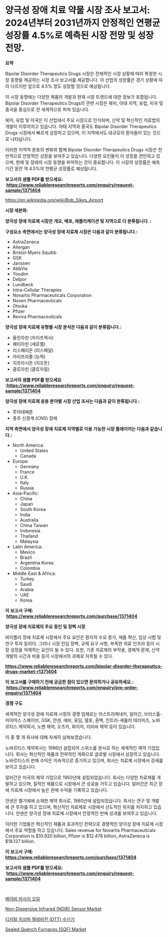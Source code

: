 <p><h1>양극성 장애 치료 약물 시장 조사 보고서: 2024년부터 2031년까지 안정적인 연평균 성장률 4.5%로 예측된 시장 전망 및 성장 전망.</h1></p><p><strong>요약</strong></p>
<p><p>Bipolar Disorder Therapeutics Drugs 시장은 전체적인 시장 상황에 따라 특정한 시장 동향을 제공하는 시장 조사 보고서를 제공합니다. 이 산업의 성장률은 경기 상황에 따라 다르지만 앞으로 4.5% 정도 성장할 것으로 예상됩니다.</p><p>이 시장 동향에는 다양한 제품의 개발과 현재 시장 트렌드에 대한 정보가 포함됩니다. Bipolar Disorder Therapeutics Drugs의 관련 시장은 북미, 아태 지역, 유럽, 미국 및 중국을 중심으로 전 세계적으로 퍼져 있습니다.</p><p>북미, 유럽 및 미국은 이 산업에서 주요 시장으로 인식되며, 신약 및 혁신적인 치료법의 개발이 이루어지고 있습니다. 아태 지역과 중국도 Bipolar Disorder Therapeutics Drugs 시장에서 빠르게 성장하고 있으며, 이 지역에서도 대규모의 환자들이 있는 것으로 나타납니다.</p><p>이러한 지역적 분포의 변화와 함께 Bipolar Disorder Therapeutics Drugs 시장은 전반적으로 안정적인 성장을 보여주고 있습니다. 다양한 요인들이 이 성장을 견인하고 있으며, 현재 및 장래의 시장 동향을 파악하는 것이 중요합니다. 이 시장의 성장률은 예측 기간 동안 약 4.5%의 연평균 성장률로 예상됩니다.</p></p>
<p><strong>보고서의 샘플 PDF를 받으세요: &nbsp;<a href="https://www.reliableresearchreports.com/enquiry/request-sample/1371404">https://www.reliableresearchreports.com/enquiry/request-sample/1371404</a></strong></p>
<p><a href="https://en.wikipedia.org/wiki/Bob_Sikes_Airport">https://en.wikipedia.org/wiki/Bob_Sikes_Airport</a></p>
<p><strong>시장 세분화:</strong></p>
<p><strong> 양극성 장애 치료제 시장은 개요, 배포, 애플리케이션 및 지역으로 더 분류됩니다. :</strong></p>
<p><strong>구성요소 측면에서는 양극성 장애 치료제 시장은 다음과 같이 분류됩니다.:</strong></p>
<p><ul><li>AstraZeneca</li><li>Allergan</li><li>Bristol-Myers Squibb</li><li>GSK</li><li>Janssen</li><li>AbbVie</li><li>Youdim</li><li>Delpor</li><li>Lundbeck</li><li>Intra-Cellular Therapies</li><li>Novartis Pharmaceuticals Corporation</li><li>Noven Pharmaceuticals</li><li>Otsuka</li><li>Pfizer</li><li>Reviva Pharmaceuticals</li></ul></p>
<p><strong> 양극성 장애 치료제 유형별 시장 분석은 다음과 같이 분류됩니다.:</strong></p>
<p><ul><li>올란자핀 (자이프렉사)</li><li>퀘티아핀 (세로켈)</li><li>리스페리돈 (리스페달)</li><li>아리프라졸 (능력)</li><li>지프라시돈 (지오돈)</li><li>클로자핀 (클로자릴)</li></ul></p>
<p><strong>보고서의 샘플 PDF를 받으세요 :<a href="https://www.reliableresearchreports.com/enquiry/request-sample/1371404">https://www.reliableresearchreports.com/enquiry/request-sample/1371404</a></strong></p>
<p><strong> 양극성 장애 치료제 응용 분야별 시장 산업 조사는 다음과 같이 분류됩니다.:</strong></p>
<p><ul><li>루마테페론</li><li>중추 신경계 (CNS) 장애</li></ul></p>
<p><strong>지역 측면에서 양극성 장애 치료제 지역별로 이용 가능한 시장 플레이어는 다음과 같습니다.:</strong></p>
<p><ul>
    <li>
        North America:
        <ul>
            <li>United States</li>
            <li>Canada</li>
        </ul>
    </li>
    <li>
        Europe:
        <ul>
            <li>Germany</li>
            <li>France</li>
            <li>U.K.</li>
            <li>Italy</li>
            <li>Russia</li>
        </ul>
    </li>
    <li>
        Asia-Pacific:
        <ul>
            <li>China</li>
            <li>Japan</li>
            <li>South Korea</li>
            <li>India</li>
            <li>Australia</li>
            <li>China Taiwan</li>
            <li>Indonesia</li>
            <li>Thailand</li>
            <li>Malaysia</li>
        </ul>
    </li>
    <li>
        Latin America:
        <ul>
            <li>Mexico</li>
            <li>Brazil</li>
            <li>Argentina Korea</li>
            <li>Colombia</li>
        </ul>
    </li>
    <li>
        Middle East & Africa:
        <ul>
            <li>Turkey</li>
            <li>Saudi</li>
            <li>Arabia</li>
            <li>UAE</li>
            <li>Korea</li>
        </ul>
    </li>
    </ul></p>
<p><strong>이 보고서 구매: &nbsp;<a href="https://www.reliableresearchreports.com/purchase/1371404">https://www.reliableresearchreports.com/purchase/1371404</a></strong></p>
<p><strong>양극성 장애 치료제의 주요 동인 및 장벽 시장</strong></p>
<p><p>바이폴라 장애 치료제 시장에서 주요 요인은 환자의 수요 증가, 제품 혁신, 임상 시험 및 연구 투자 등이다. 그러나 시장 진입 장벽, 규제 요구 사항, 부족한 의료 인프라 등이 시장 성장을 억제하는 요인이 될 수 있다. 또한, 기존 치료제의 부작용, 경제적 문제, 신약 개발의 시간과 비용 등이 시장에서의 과제로 지목될 수 있다.</p></p>
<p><strong><a href="https://www.reliableresearchreports.com/bipolar-disorder-therapeutics-drugs-market-r1371404">https://www.reliableresearchreports.com/bipolar-disorder-therapeutics-drugs-market-r1371404</a></strong></p>
<p><strong>이 보고서를 구매하기 전에 궁금한 점이 있으면 문의하거나 공유하세요.: &nbsp;<a href="https://www.reliableresearchreports.com/enquiry/pre-order-enquiry/1371404">https://www.reliableresearchreports.com/enquiry/pre-order-enquiry/1371404</a></strong></p>
<p><strong>경쟁 구도</strong></p>
<p><p>세계적인 양극성 장애 치료제 시장의 경쟁 업체로는 아스트라제네카, 알러간, 브리스톨-마이어스 스퀘이브, GSK, 얀센, 애비, 유딤, 델포, 룬벡, 인트라-세룰러 테라피즈, 노바르티스 제약회사, 노벤 제약, 오츠카, 화이자, 리비바 제약 등이 있습니다.</p><p>이 중 몇 개 회사에 대해 자세히 살펴보겠습니다.</p><p>노바르티스 제약회사는 1996년 설립되어 스위스를 본사로 하는 세계적인 제약 기업입니다. 회사는 혁신적인 제품과 전략적인 계획으로 글로벌 시장에서 성장하고 있습니다. 노바르티스의 판매 수익은 지속적으로 증가하고 있으며, 회사는 치료제 시장에서 강세를 보이고 있습니다.</p><p>알러간은 미국의 제약 기업으로 1950년에 설립되었습니다. 회사는 다양한 치료제를 개발하고 있으며, 질적인 제품으로 시장에서 큰 성공을 거두고 있습니다. 알러간은 최근 장애 치료제 시장에서 높은 판매 수익을 기록하고 있습니다.</p><p>얀센은 벨기에에 소재한 제약 회사로, 1980년에 설립되었습니다. 회사는 연구 및 개발에 큰 투자를 하고 있으며, 혁신적인 치료제로 시장에서 선도적인 위치를 차지하고 있습니다. 얀센은 양극성 장애 치료제 시장에서 안정적인 판매 성과를 보여주고 있습니다.</p><p>이러한 기업들은 혁신적인 제품과 효과적인 전략으로 경쟁적인 양극성 장애 치료제 시장에서 주요 역할을 하고 있습니다. Sales revenue for Novartis Pharmaceuticals Corporation is $10.920 billion, Pfizer is $12.478 billion, AstraZeneca is $18.137 billion.</p></p>
<p><strong>이 보고서 구매: &nbsp; <a href="https://www.reliableresearchreports.com/purchase/1371404">https://www.reliableresearchreports.com/purchase/1371404</a></strong></p>
<p><strong>보고서의 샘플 PDF를 받으세요: &nbsp;<a href="https://www.reliableresearchreports.com/enquiry/request-sample/1371404">https://www.reliableresearchreports.com/enquiry/request-sample/1371404</a></strong><strong></strong></p>
<p>&nbsp;</p>
<p><p><a href="https://github.com/laholand/Market-Research-Report-List-4/blob/main/2937185137134.md">베이비 마사지 오일</a></p><p><a href="https://issuu.com/reportprime-2/docs/non-dispersive-infrared-ndir-sensor-market-size-20">Non-Dispersive Infrared (NDIR) Sensor Market</a></p><p><a href="https://github.com/KellyLyncyh543964/Market-Research-Report-List-2/blob/main/7054288137135.md">디지털 지상파 텔레비전 (DTT) 수신기</a></p><p><a href="https://issuu.com/reportprime-2/docs/sealed-quench-furnaces-sqf-market-size-2030.pptx">Sealed Quench Furnaces (SQF) Market</a></p></p>